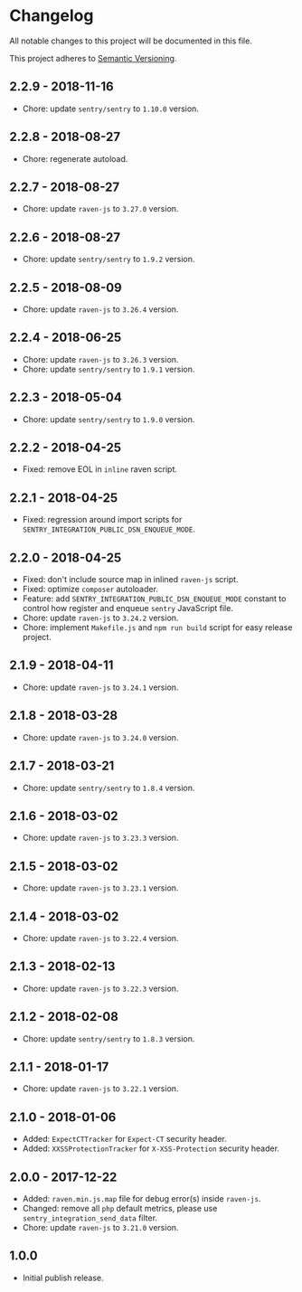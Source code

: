 # Changelog

All notable changes to this project will be documented in this file.

This project adheres to [Semantic Versioning](http://semver.org/spec/v2.0.0.html).

## 2.2.9 - 2018-11-16

- Chore: update `sentry/sentry` to `1.10.0` version.

## 2.2.8 - 2018-08-27

- Chore: regenerate autoload.

## 2.2.7 - 2018-08-27

- Chore: update `raven-js` to `3.27.0` version.

## 2.2.6 - 2018-08-27

- Chore: update `sentry/sentry` to `1.9.2` version.

## 2.2.5 - 2018-08-09

- Chore: update `raven-js` to `3.26.4` version.

## 2.2.4 - 2018-06-25

- Chore: update `raven-js` to `3.26.3` version.
- Chore: update `sentry/sentry` to `1.9.1` version.

## 2.2.3 - 2018-05-04

- Chore: update `sentry/sentry` to `1.9.0` version.

## 2.2.2 - 2018-04-25

- Fixed: remove EOL in `inline` raven script.

## 2.2.1 - 2018-04-25

- Fixed: regression around import scripts for `SENTRY_INTEGRATION_PUBLIC_DSN_ENQUEUE_MODE`.

## 2.2.0 - 2018-04-25

- Fixed: don't include source map in inlined `raven-js` script.
- Fixed: optimize `composer` autoloader.
- Feature: add `SENTRY_INTEGRATION_PUBLIC_DSN_ENQUEUE_MODE` constant to control how register and enqueue `sentry` JavaScript file.
- Chore: update `raven-js` to `3.24.2` version.
- Chore: implement `Makefile.js` and `npm run build` script for easy release project.

## 2.1.9 - 2018-04-11

- Chore: update `raven-js` to `3.24.1` version.

## 2.1.8 - 2018-03-28

- Chore: update `raven-js` to `3.24.0` version.

## 2.1.7 - 2018-03-21

- Chore: update `sentry/sentry` to `1.8.4` version.

## 2.1.6 - 2018-03-02

- Chore: update `raven-js` to `3.23.3` version.

## 2.1.5 - 2018-03-02

- Chore: update `raven-js` to `3.23.1` version.

## 2.1.4 - 2018-03-02

- Chore: update `raven-js` to `3.22.4` version.

## 2.1.3 - 2018-02-13

- Chore: update `raven-js` to `3.22.3` version.

## 2.1.2 - 2018-02-08

- Chore: update `sentry/sentry` to `1.8.3` version.

## 2.1.1 - 2018-01-17

- Chore: update `raven-js` to `3.22.1` version.

## 2.1.0 - 2018-01-06

- Added: `ExpectCTTracker` for `Expect-CT` security header.
- Added: `XXSSProtectionTracker` for `X-XSS-Protection` security header.

## 2.0.0 - 2017-12-22

- Added: `raven.min.js.map` file for debug error(s) inside `raven-js`.
- Changed: remove all `php` default metrics, please use `sentry_integration_send_data` filter.
- Chore: update `raven-js` to `3.21.0` version.

## 1.0.0

- Initial publish release.

